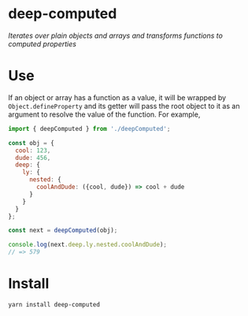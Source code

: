 # deep-computed

_Iterates over plain objects and arrays and transforms functions to computed properties_

# Use

If an object or array has a function as a value, it will be wrapped by `Object.defineProperty`
and its getter will pass the root object to it as an argument to resolve the value of the function.
For example,

```js
import { deepComputed } from './deepComputed';

const obj = {
  cool: 123,
  dude: 456,
  deep: {
    ly: {
      nested: {
        coolAndDude: ({cool, dude}) => cool + dude
      }
    }
  }
};

const next = deepComputed(obj);

console.log(next.deep.ly.nested.coolAndDude);
// => 579
```

# Install

```
yarn install deep-computed
```
